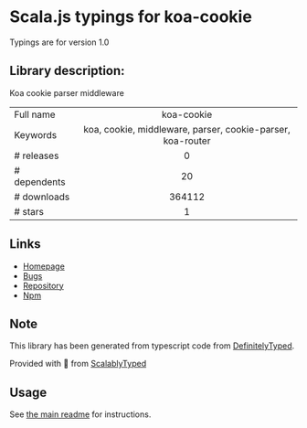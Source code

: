 
# Scala.js typings for koa-cookie

Typings are for version 1.0

## Library description:
Koa cookie parser middleware

|                    |                 |
| ------------------ | :-------------: |
| Full name          | koa-cookie |
| Keywords           | koa, cookie, middleware, parser, cookie-parser, koa-router |
| # releases         | 0 |
| # dependents       | 20 |
| # downloads        | 364112 |
| # stars            | 1 |

## Links
- [Homepage](https://github.com/varunpal/koa-cookie#readme)
- [Bugs](https://github.com/varunpal/koa-cookie/issues)
- [Repository](https://github.com/varunpal/koa-cookie)
- [Npm](https://www.npmjs.com/package/koa-cookie)
    


## Note
This library has been generated from typescript code from [DefinitelyTyped](https://definitelytyped.org).

Provided with :purple_heart: from [ScalablyTyped](https://github.com/oyvindberg/ScalablyTyped)

## Usage
See [the main readme](../../readme.md) for instructions.


